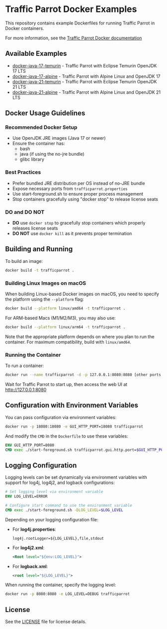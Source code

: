 # Traffic Parrot Docker Examples

This repository contains example Dockerfiles for running Traffic Parrot in Docker containers.

For more information, see the [Traffic Parrot Docker documentation](https://trafficparrot.com/documentation/?redirectToLatest=true&path=/user_guide.html#running-docker)

## Available Examples

- [docker-java-17-temurin](docker-java-17-temurin) - Traffic Parrot with Eclipse Temurin OpenJDK 17 LTS
- [docker-java-17-alpine](docker-java-17-alpine) - Traffic Parrot with Alpine Linux and OpenJDK 17
- [docker-java-21-temurin](docker-java-21-temurin) - Traffic Parrot with Eclipse Temurin OpenJDK 21 LTS
- [docker-java-21-alpine](docker-java-21-alpine) - Traffic Parrot with Alpine Linux and OpenJDK 21 LTS

## Docker Usage Guidelines

### Recommended Docker Setup
- Use OpenJDK JRE images (Java 17 or newer)
- Ensure the container has:
  * bash
  * java (if using the no-jre bundle)
  * glibc library

### Best Practices
- Prefer bundled JRE distribution per OS instead of no-JRE bundle
- Expose necessary ports from `trafficparrot.properties`
- Use start-foreground.sh to ensure proper process management
- Stop containers gracefully using "docker stop" to release license seats

### DO and DO NOT
- **DO** use `docker stop` to gracefully stop containers which properly releases license seats
- **DO NOT** use `docker kill` as it prevents proper termination

## Building and Running

To build an image:
```bash
docker build -t trafficparrot .
```

### Building Linux Images on macOS

When building Linux-based Docker images on macOS, you need to specify the platform using the `--platform` flag:

```bash
docker build --platform linux/amd64 -t trafficparrot .
```

For ARM-based Macs (M1/M2/M3), you may also use:

```bash
docker build --platform linux/arm64 -t trafficparrot .
```

Note that the appropriate platform depends on where you plan to run the container. For maximum compatibility, build with `linux/amd64`.

### Running the Container

To run a container:
```bash
docker run --name trafficparrot -d -p 127.0.0.1:8080:8080 [other ports as needed] trafficparrot
```

Wait for Traffic Parrot to start up, then access the web UI at http://127.0.0.1:8080

## Configuration with Environment Variables

You can pass configuration via environment variables:

```bash
docker run -p 18080:18080 -e GUI_HTTP_PORT=18080 trafficparrot
```

And modify the `CMD` in the `Dockerfile` to use these variables:

```dockerfile
ENV GUI_HTTP_PORT=8080
CMD exec ./start-foreground.sh trafficparrot.gui.http.port=$GUI_HTTP_PORT
```

## Logging Configuration

Logging levels can be set dynamically via environment variables with support for log4j, log4j2, and logback configurations:

```dockerfile
# Set logging level via environment variable
ENV LOG_LEVEL=ERROR

# Configure start command to use the environment variable
CMD exec ./start-foreground.sh -DLOG_LEVEL=$LOG_LEVEL
```

Depending on your logging configuration file:

- For **log4j.properties**:
  ```
  log4j.rootLogger=${LOG_LEVEL},file,stdout
  ```

- For **log4j2.xml**:
  ```xml
  <Root level="${env:LOG_LEVEL}">
  ```

- For **logback.xml**:
  ```xml
  <root level="${LOG_LEVEL}">
  ```

When running the container, specify the logging level:
```bash
docker run -p 8080:8080 -e LOG_LEVEL=DEBUG trafficparrot
```

## License

See the [LICENSE](LICENSE) file for license details.